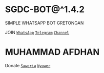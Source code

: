 # SGDC-BOT@^1.4.2

SIMPLE WHATSAPP BOT GRETONGAN

 JOIN
  [`WhatsApp`](https://chat.whatsapp.com/JTqD3cJLmrlJPfxYZMtju8)
      [`Telegram`](https://t.me/SGDC_TEAM)
       [`Channel`](https://t.me/SobatGretong)

 # MUHAMMAD AFDHAN
 Donate
[`Saweria`](https://saweria.co/AFD11)
[`Nyawer`](https://nyawer.co/SGDC)

